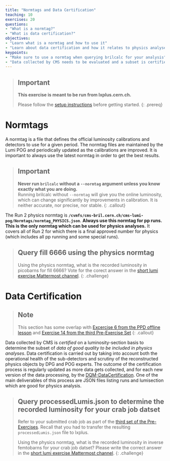 ```yaml
---
title: "Normtags and Data Certification"
teaching: 10
exercises: 20
questions:
- "What is a normtag?"
- "What is data certification?"
objectives:
- "Learn what is a normtag and how to use it"
- "Learn about data certification and how it relates to physics analyses"
keypoints:
- "Make sure to use a normtag when querying brilcalc for your analysis"
- "Data collected by CMS needs to be evaluated and a subset is certified as good quality data to be used for physics analysis"
---
```


> ## Important
> **This exercise is meant to be run from lxplus.cern.ch.**
>
> Please follow the [setup instructions](https://delannoy.github.io/cms-das-lumi-short-exercise/setup.html) before getting started.
{: .prereq}

# Normtags

A normtag is a file that defines the official luminosity calibrations and detectors to use for a given period.
The normtag files are maintained by the Lumi POG and periodically updated as the calibrations are improved.
It is important to always use the latest normtag in order to get the best results.

> ## Important
> **Never run `brilcalc` without a `--normtag` argument unless you know exactly what you are doing.**\
> Running brilcalc without `--normtag` will give you the online luminosity, which can change significantly by improvements in calibration.
> It is neither accurate, nor precise, nor stable.
{: .callout}

The Run 2 physics normtag is **`/cvmfs/cms-bril.cern.ch/cms-lumi-pog/Normtags/normtag_PHYSICS.json`**.
**Always use this normtag for pp runs.**
**This is the only normtag which can be used for physics analyses.**
It covers all of Run 2 for which there is a final approved number for physics (which includes all pp running and some special runs).

> ## Query fill 6666 using the physics normtag
>
> Using the physics normtag, what is the recorded luminosity in picobarns for fill 6666?
> Vote for the corect answer in the [short lumi exercise Mattermost channel](https://mattermost.web.cern.ch/cmsdaslpc2022/pl/d1woqdfiji8fbkyj56xrprhike).
{: .challenge}

# Data Certification

> ## Note
> This section has some overlap with [Excercise 6 from the PPD offline lesson](https://twiki.cern.ch/twiki/bin/view/CMS/SWGuideCMSDataAnalysisSchool2022PPDExercise#Exercise_6_Compute_the_integrate) and [Exercise 14 from the third Pre-Exercise Set](https://fnallpc.github.io/cms-das-pre-exercises/03-CMSDataAnalysisSchoolPreExerciseThirdSet/index.html)
{: .callout}

Data collected by CMS is *certified* on a luminosity-section basis to determine the subset of *data of good quality to be included in physics analyses*.
Data certification is carried out by taking into account both the operational health of the sub-detectors and scrutiny of the reconstructed physics objects by DPG and POG experts.
The outcome of the certification process is regularly updated as more data gets collected, and for each new version of the data processing, by the [DQM-DataCertification](https://twiki.cern.ch/twiki/bin/view/CMS/DQM).
One of the main deliverables of this process are JSON files listing runs and lumisection which are good for physics analysis.

> ## Query processedLumis.json to determine the recorded luminosity for your crab job datset
>
> Refer to your submitted crab job as part of the [third set of the Pre-Exercises](https://fnallpc.github.io/cms-das-pre-exercises/03-CMSDataAnalysisSchoolPreExerciseThirdSet/index.html).
> Recall that you had to transfer the resulting `processedLumis.json` file to lxplus.
> 
> Using the physics normtag, what is the recorded luminosity in inverse femtobarns for your crab job datset?
> Please write the correct answer in the [short lumi exercise Mattermost channel](https://mattermost.web.cern.ch/cmsdaslpc2022/channels/offlineshortexlumi).
{: .challenge}

